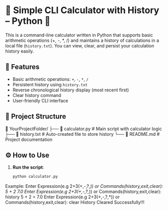 # 📘 Simple CLI Calculator with History – Python 🧮

This is a command-line calculator written in Python that supports basic arithmetic operations (+, -, *, /) and maintains a history of calculations in a local file (`history.txt`). You can view, clear, and persist your calculation history easily.

## 🚀 Features

- Basic arithmetic operations: `+`, `-`, `*`, `/`
- Persistent history using `history.txt`
- Reverse chronological history display (most recent first)
- Clear history command
- User-friendly CLI interface

## 📂 Project Structure

📁 YourProjectFolder/
├── 📄 calculator.py # Main script with calculator logic
├── 📄 history.txt # Auto-created file to store history
└── 📄 README.md # Project documentation

## ⚙️ How to Use

1. **Run the script**:
   ```bash
   python calculator.py
Example:
Enter Expression(e.g 2+3(+,-,?,*)) or Commands(history,exit,clear): 5 + 2
7.0
Enter Expression(e.g 2+3(+,-,?,*)) or Commands(history,exit,clear): history
5 + 2 = 7.0
Enter Expression(e.g 2+3(+,-,?,*)) or Commands(history,exit,clear): clear
History Cleared Successfully!!!
